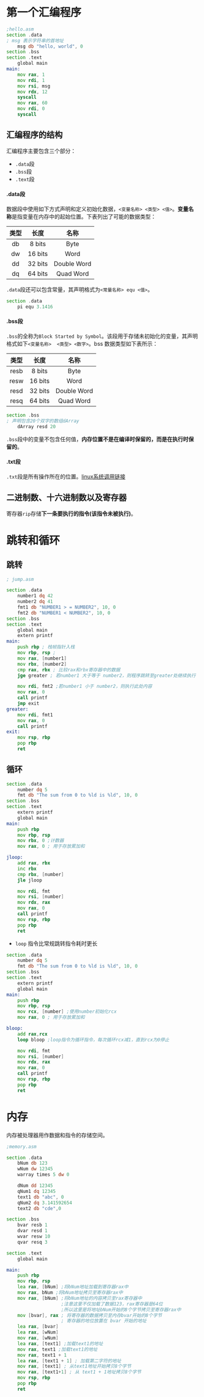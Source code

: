 # 第一个汇编程序

```asm
;hello.asm
section .data
; msg 表示字符串的首地址
    msg db "hello, world", 0
section .bss
section .text
    global main
main:
    mov rax, 1
    mov rdi, 1
    mov rsi, msg
    mov rdx, 12
    syscall
    mov rax, 60
    mov rdi, 0
    syscall
```

## 汇编程序的结构

汇编程序主要包含三个部分：
* `.data`段
* `.bss`段
* `.text`段

#### .data段

数据段中使用如下方式声明和定义初始化数据，`<变量名称> <类型> <值>`。**变量名称**是指变量在内存中的起始位置。下表列出了可能的数据类型：

| 类型 | 长度 | 名称
| :---: | :---: | :---:
| db | 8 bits | Byte
| dw | 16 bits | Word
| dd | 32 bits | Double Word
| dq | 64 bits | Quad Word

`.data`段还可以包含常量，其声明格式为`<常量名称> equ <值>`。

```asm
section .data
    pi equ 3.1416
```

#### .bss段

`.bss`的全称为`Block Started by Symbol`。该段用于存储未初始化的变量，其声明格式如下`<变量名称>  <类型> <数字>`。bss 数据类型如下表所示：

| 类型 | 长度 | 名称
| :---: | :---: | :---:
| resb | 8 bits | Byte
| resw | 16 bits | Word
| resd | 32 bits | Double Word
| resq | 64 bits | Quad Word

```asm
section .bss
; 声明包含20个双字的数组dArray
    dArray resd 20
```

`.bss`段中的变量不包含任何值，**内存位置不是在编译时保留的，而是在执行时保留的**。

#### .txt段

`.txt`段是所有操作所在的位置。[linux系统调用链接](https://blog.rchapman.org/posts/Linux_System_Call_Table_for_x86_64/)

## 二进制数、十六进制数以及寄存器

寄存器`rip`存储**下一条要执行的指令(该指令未被执行)**。

# 跳转和循环

## 跳转

```asm
; jump.asm

section .data
    number1 dq 42
    number2 dq 41
    fmt1 db "NUMBER1 > = NUMBER2", 10, 0
    fmt2 db "NUMBER1 < NUMBER2", 10, 0
section .bss
section .text
    global main
    extern printf
main:
    push rbp ; 栈帧指针入栈
    mov rbp, rsp ;
    mov rax, [number1]
    mov rbx, [number2]
    cmp rax, rbx ; 比较rax和rbx寄存器中的数据
    jge greater ; 若number1 大于等于 number2，则程序跳转至greater处继续执行

    mov rdi, fmt2 ;若number1 小于 number2，则执行此处内容
    mov rax, 0
    call printf
    jmp exit
greater:
    mov rdi, fmt1
    mov rax, 0
    call printf
exit:
    mov rsp, rbp
    pop rbp
    ret
```

## 循环

```asm
section .data
    number dq 5
    fmt db "The sum from 0 to %ld is %ld", 10, 0
section .bss
section .text
    extern printf
    global main
main:
    push rbp 
    mov rbp, rsp
    mov rbx, 0 ;计数器
    mov rax, 0 ; 用于存放累加和

jloop:
    add rax, rbx
    inc rbx
    cmp rbx, [number]
    jle jloop

    mov rdi, fmt
    mov rsi, [number]
    mov rdx, rax
    mov rax, 0
    call printf
    mov rsp, rbp
    pop rbp
    ret
```

* `loop` 指令比常规跳转指令耗时更长

```asm
section .data
    number dq 5
    fmt db "The sum from 0 to %ld is %ld", 10, 0
section .bss
section .text
    extern printf
    global main
main:
    push rbp 
    mov rbp, rsp
    mov rcx, [number] ;使用number初始化rcx
    mov rax, 0 ; 用于存放累加和

bloop:
    add rax,rcx
    loop bloop ;loop指令为循环指令，每次循环rcx减1，直到rcx为0停止

    mov rdi, fmt
    mov rsi, [number]
    mov rdx, rax
    mov rax, 0
    call printf
    mov rsp, rbp
    pop rbp
    ret
```

# 内存

内存被处理器用作数据和指令的存储空间。

```asm
;memory.asm

section .data
    bNum db 123
    wNum dw 12345
    warray times 5 dw 0

    dNum dd 12345
    qNum1 dq 12345
    text1 db "abc", 0
    qNum2 dq 3.141592654
    text2 db "cde",0

section .bss
    bvar resb 1
    dvar resd 1
    wvar resw 10
    qvar resq 3

section .text
    global main

main:
    push rbp
    mov rbp, rsp
    lea rax, [bNum] ;将bNum地址加载到寄存器rax中
    mov rax, bNum ;将bNum地址拷贝至寄存器rax中
    mov rax, [bNum] ;将bNum地址的内容拷贝至rax寄存器中
                    ;注意这里不仅加载了数据123，rax寄存器是64位
                    ;所以这里是将地址bNum开始的8个字节拷贝至寄存器rax中
    mov [bvar], rax ; 将寄存器的数据拷贝至内存bvar开始的8个字节
                    ; 寄存器的地位放置在 bvar 开始的地址
    lea rax, [bvar]
    lea rax, [wNum]
    mov rax, [wNum]
    lea rax, [text1] ;加载text1的地址
    mov rax, text1 ;加载text1的地址
    mov rax, text1 + 1
    lea rax, [text1 + 1] ; 加载第二字符的地址
    mov rax, [text1] ; 从text1地址开始拷贝8个字节
    mov rax, [text1+1] ; 从 text1 + 1地址拷贝8个字节
    mov rsp, rbp
    pop rbp
    ret

```